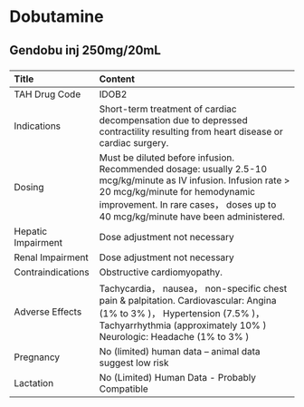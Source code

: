 # Dobutamine

## Gendobu inj 250mg/20mL

##### 

| Title              | Content                                                                                                                                                                                                                              |
|:-------------------|:-------------------------------------------------------------------------------------------------------------------------------------------------------------------------------------------------------------------------------------|
| TAH Drug Code      | IDOB2                                                                                                                                                                                                                                |
| Indications        | Short-term treatment of cardiac decompensation due to depressed contractility resulting from heart disease or cardiac surgery.                                                                                                       |
| Dosing             | Must be diluted before infusion. Recommended dosage: usually 2.5-10 mcg/kg/minute as IV infusion. Infusion rate > 20 mcg/kg/minute for hemodynamic improvement. In rare cases， doses up to 40 mcg/kg/minute have been administered. |
| Hepatic Impairment | Dose adjustment not necessary                                                                                                                                                                                                        |
| Renal Impairment   | Dose adjustment not necessary                                                                                                                                                                                                        |
| Contraindications  | Obstructive cardiomyopathy.                                                                                                                                                                                                          |
| Adverse Effects    | Tachycardia， nausea， non-specific chest pain & palpitation. Cardiovascular: Angina (1% to 3% )， Hypertension (7.5% )， Tachyarrhythmia (approximately 10% ) Neurologic: Headache (1% to 3% )                                      |
| Pregnancy          | No (limited) human data – animal data suggest low risk                                                                                                                                                                               |
| Lactation          | No (Limited) Human Data - Probably Compatible                                                                                                                                                                                        |

